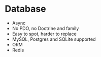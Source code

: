 # Database

* Async
* No PDO, no Doctrine and family
* Easy to spot, harder to replace
* MySQL, Postgres and SQLite supported
* ORM
* Redis
